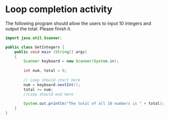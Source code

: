 # Loop completion activity

<p>The following program should allow the users to input 10 integers and output the total. Please finish it.</p>

```java
import java.util.Scanner;

public class GetIntegers {
    public void main (String[] args)
    {
        Scanner keyboard = new Scanner(System.in);
        
        int num, total = 0;
        
        // Loop should start here
        num = keyboard.nextInt();
        total += num;
        //Loop should end here
        
        System.out.println("The total of all 10 numbers is " + total);
    }
}
```
